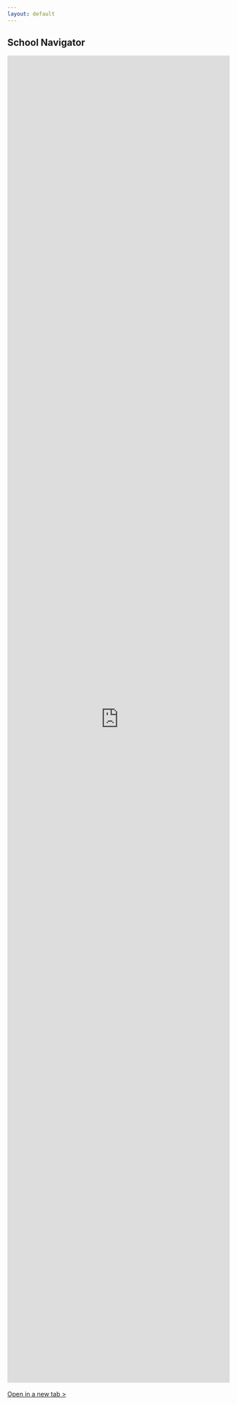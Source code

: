 ```yaml
---
layout: default
---
```

## School Navigator

<iframe class="powerbi" title="school-navigator" src="https://app.powerbi.com/view?r=eyJrIjoiYjcyNGFjOWMtM2UwZC00NzA0LTk1MDEtNGFmZDcxMDk3MTg3IiwidCI6ImY2YjZkZDViLWYwMmYtNDQxYS05OWEwLTE2MmFjNTA2MGJkMiIsImMiOjZ9" frameborder="0" allowFullScreen="true" style="border: none; width: 100%; height: 75vh"></iframe>
<br>

<br>
<a href="https://app.powerbi.com/view?r=eyJrIjoiYjcyNGFjOWMtM2UwZC00NzA0LTk1MDEtNGFmZDcxMDk3MTg3IiwidCI6ImY2YjZkZDViLWYwMmYtNDQxYS05OWEwLTE2MmFjNTA2MGJkMiIsImMiOjZ9"
target="_blank">Open in a new tab > </a>

